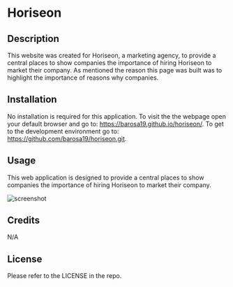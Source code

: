 # Horiseon

## Description

This website was created for Horiseon, a marketing agency, to provide a central places to show companies the importance of hiring Horiseon to market their company. As mentioned the reason this page was built was to highlight the importance of   reasons why companies.

## Installation

No installation is required for this application. To visit the the webpage open your default browser and go to: https://barosa19.github.io/horiseon/. To get to the development environment go to: https://github.com/barosa19/horiseon.git. 

## Usage

This web application is designed to provide a central places to show companies the importance of hiring Horiseon to market their company.

![screenshot](https://user-images.githubusercontent.com/122834927/214745802-5f75fefa-88f9-4b98-8f8d-fdbc839c6fab.PNG)

## Credits

N/A

## License

Please refer to the LICENSE in the repo.
